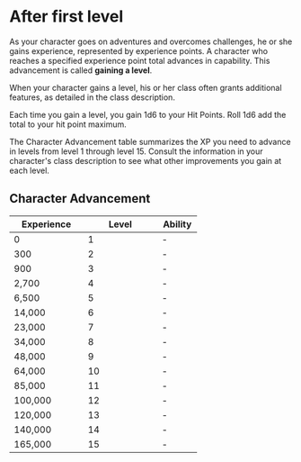 # After first level

As your character goes on adventures and overcomes challenges, he or she
gains experience, represented by experience points. A character who
reaches a specified experience point total advances in capability. This
advancement is called **gaining a level**.

When your character gains a level, his or her class often grants
additional features, as detailed in the class description. 

Each time you gain a level, you gain 1d6 to your Hit Points. Roll 1d6 add the total to
your hit point maximum. 

The Character Advancement table summarizes the XP you need to advance in
levels from level 1 through level 15. Consult the information in your character's
class description to see what other improvements you gain at each level.

## Character Advancement

<table style="width:96%;">
<colgroup>
<col style="width: 37%" />
<col style="width: 37%" />
<col style="width: 20%" />
</colgroup>
<thead>
<tr class="header">
<th>Experience</th>
<th>Level</th>
<th>Ability</th>
</tr>
</thead>
<tbody>
<tr class="odd">
<td>0</td>
<td>1</td>
<td>-</td>
</tr>
<tr class="even">
<td>300</td>
<td>2</td>
<td>-</td>
</tr>
<tr class="odd">
<td>900</td>
<td>3</td>
<td>-</td>
</tr>
<tr class="even">
<td>2,700</td>
<td>4</td>
<td>-</td>
</tr>
<tr class="odd">
<td>6,500</td>
<td>5</td>
<td>-</td>
</tr>
<tr class="even">
<td>14,000</td>
<td>6</td>
<td>-</td>
</tr>
<tr class="odd">
<td>23,000</td>
<td>7</td>
<td>-</td>
</tr>
<tr class="even">
<td>34,000</td>
<td>8</td>
<td>-</td>
</tr>
<tr class="odd">
<td>48,000</td>
<td>9</td>
<td>-</td>
</tr>
<tr class="even">
<td>64,000</td>
<td>10</td>
<td>-</td>
</tr>
<tr class="odd">
<td>85,000</td>
<td>11</td>
<td>-</td>
</tr>
<tr class="even">
<td>100,000</td>
<td>12</td>
<td>-</td>
</tr>
<tr class="odd">
<td>120,000</td>
<td>13</td>
<td>-</td>
</tr>
<tr class="even">
<td>140,000</td>
<td>14</td>
<td>-</td>
</tr>
<tr class="odd">
<td>165,000</td>
<td>15</td>
<td>-</td>
</tr>

</tbody>
</table>
